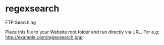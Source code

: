 # regexsearch
FTP Searching

Place this file to your Website root folder and run directly via URL.
For e.g: http://example.com/regexsearch.php
